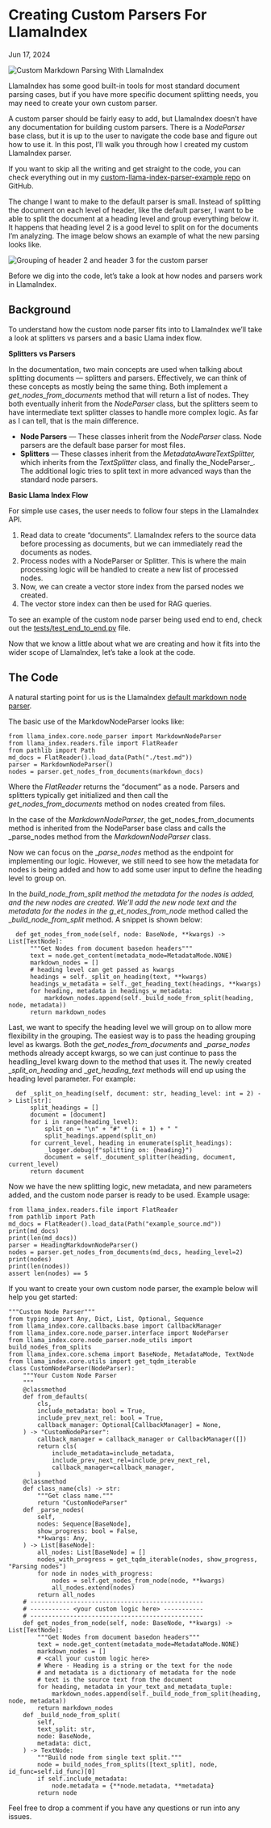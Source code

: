 Creating Custom Parsers For LlamaIndex
======================================

Jun 17, 2024

![Custom Markdown Parsing With LlamaIndex](https://miro.medium.com/v2/resize:fit:1400/format:webp/1*9Lpmn1RZvxd0FqhVcxe0Wg.png)

LlamaIndex has some good built-in tools for most standard document parsing cases, but if you have more specific document splitting needs, you may need to create your own custom parser.

A custom parser should be fairly easy to add, but LlamaIndex doesn’t have any documentation for building custom parsers. There is a _NodeParser_ base class, but it is up to the user to navigate the code base and figure out how to use it. In this post, I’ll walk you through how I created my custom LlamaIndex parser.

If you want to skip all the writing and get straight to the code, you can check everything out in my [custom-llama-index-parser-example repo](https://github.com/PrestonBlackburn/custom-llama-index-parser-example) on GitHub.

The change I want to make to the default parser is small. Instead of splitting the document on each level of header, like the default parser, I want to be able to split the document at a heading level and group everything below it. It happens that heading level 2 is a good level to split on for the documents I’m analyzing. The image below shows an example of what the new parsing looks like.

![Grouping of header 2 and header 3 for the custom parser](https://miro.medium.com/v2/resize:fit:1400/format:webp/0*TAvb6dOrPQf7hqD3)

Before we dig into the code, let’s take a look at how nodes and parsers work in LlamaIndex.

Background
----------

To understand how the custom node parser fits into to LlamaIndex we’ll take a look at splitters vs parsers and a basic Llama index flow.

**Splitters vs Parsers**

In the documentation, two main concepts are used when talking about splitting documents — splitters and parsers. Effectively, we can think of these concepts as mostly being the same thing. Both implement a _get_nodes_from_documents_ method that will return a list of nodes. They both eventually inherit from the _NodeParser_ class, but the splitters seem to have intermediate text splitter classes to handle more complex logic. As far as I can tell, that is the main difference.

*   **Node Parsers** — These classes inherit from the _NodeParser_ class. Node parsers are the default base parser for most files.
*   **Splitters** — These classes inherit from the _MetadataAwareTextSplitter,_ which inherits from the _TextSplitter_ class, and finally the_NodeParser_. The additional logic tries to split text in more advanced ways than the standard node parsers.

**Basic Llama Index Flow**

For simple use cases, the user needs to follow four steps in the LlamaIndex API.

1.  Read data to create “documents”. LlamaIndex refers to the source data before processing as documents, but we can immediately read the documents as nodes.
2.  Process nodes with a NodeParser or Splitter. This is where the main processing logic will be handled to create a new list of processed nodes.
3.  Now, we can create a vector store index from the parsed nodes we created.
4.  The vector store index can then be used for RAG queries.

To see an example of the custom node parser being used end to end, check out the [tests/test_end_to_end.py](https://github.com/PrestonBlackburn/custom-llama-index-parser-example/blob/main/tests/test_end_to_end.py) file.

Now that we know a little about what we are creating and how it fits into the wider scope of LlamaIndex, let’s take a look at the code.

The Code
--------

A natural starting point for us is the LlamaIndex [default markdown node parser](https://github.com/run-llama/llama_index/blob/891cc863ca80f7480ea4bdaeee9a37cebb57ba54/llama-index-core/llama_index/core/node_parser/file/markdown.py#L12).

The basic use of the MarkdowNodeParser looks like:

```
from llama_index.core.node_parser import MarkdownNodeParser
from llama_index.readers.file import FlatReader
from pathlib import Path
md_docs = FlatReader().load_data(Path("./test.md"))
parser = MarkdownNodeParser()
nodes = parser.get_nodes_from_documents(markdown_docs)
```

Where the _FlatReader_ returns the “document” as a node. Parsers and splitters typically get initialized and then call the _get_nodes_from_documents_ method on nodes created from files.

In the case of the _MarkdownNodeParser_, the get_nodes_from_documents method is inherited from the NodeParser base class and calls the _parse_nodes method from the _MarkdownNodeParser_ class.

Now we can focus on the __parse_nodes_ method as the endpoint for implementing our logic. However, we still need to see how the metadata for nodes is being added and how to add some user input to define the heading level to group on.

In the __build_node_from_split_ method the metadata for the nodes is added, and the new nodes are created. We’ll add the new node text and the metadata for the nodes in the g_et_nodes_from_node_ method called the __build_node_from_split_ method. A snippet is shown below:

```
  def get_nodes_from_node(self, node: BaseNode, **kwargs) -> List[TextNode]:
      """Get Nodes from document basedon headers"""
      text = node.get_content(metadata_mode=MetadataMode.NONE)
      markdown_nodes = []
      # heading level can get passed as kwargs
      headings = self._split_on_heading(text, **kwargs)
      headings_w_metadata = self._get_heading_text(headings, **kwargs)
      for heading, metadata in headings_w_metadata:
          markdown_nodes.append(self._build_node_from_split(heading, node, metadata))
      return markdown_nodes
```

Last, we want to specify the heading level we will group on to allow more flexibility in the grouping. The easiest way is to pass the heading grouping level as kwargs. Both the _get_nodes_from_documents_ and __parse_nodes_ methods already accept kwargs, so we can just continue to pass the headling_level kwarg down to the method that uses it. The newly created __split_on_heading_ and __get_heading_text_ methods will end up using the heading level parameter. For example:

```
  def _split_on_heading(self, document: str, heading_level: int = 2) -> List[str]:
      split_headings = []
      document = [document]
      for i in range(heading_level):
          split_on = "\n" + "#" * (i + 1) + " "
          split_headings.append(split_on)
      for current_level, heading in enumerate(split_headings):
          _logger.debug(f"splitting on: {heading}")
          document = self._document_splitter(heading, document, current_level)
      return document
```

Now we have the new splitting logic, new metadata, and new parameters added, and the custom node parser is ready to be used. Example usage:

```
from llama_index.readers.file import FlatReader
from pathlib import Path
md_docs = FlatReader().load_data(Path("example_source.md"))
print(md_docs)
print(len(md_docs))
parser = HeadingMarkdownNodeParser()
nodes = parser.get_nodes_from_documents(md_docs, heading_level=2)
print(nodes)
print(len(nodes))
assert len(nodes) == 5
```

If you want to create your own custom node parser, the example below will help you get started:

```
"""Custom Node Parser"""
from typing import Any, Dict, List, Optional, Sequence
from llama_index.core.callbacks.base import CallbackManager
from llama_index.core.node_parser.interface import NodeParser
from llama_index.core.node_parser.node_utils import build_nodes_from_splits
from llama_index.core.schema import BaseNode, MetadataMode, TextNode
from llama_index.core.utils import get_tqdm_iterable
class CustomNodeParser(NodeParser):
    """Your Custom Node Parser
    """
    @classmethod
    def from_defaults(
        cls,
        include_metadata: bool = True,
        include_prev_next_rel: bool = True,
        callback_manager: Optional[CallbackManager] = None,
    ) -> "CustomNodeParser":
        callback_manager = callback_manager or CallbackManager([])
        return cls(
            include_metadata=include_metadata,
            include_prev_next_rel=include_prev_next_rel,
            callback_manager=callback_manager,
        )
    @classmethod
    def class_name(cls) -> str:
        """Get class name."""
        return "CustomNodeParser"
    def _parse_nodes(
        self,
        nodes: Sequence[BaseNode],
        show_progress: bool = False,
        **kwargs: Any,
    ) -> List[BaseNode]:
        all_nodes: List[BaseNode] = []
        nodes_with_progress = get_tqdm_iterable(nodes, show_progress, "Parsing nodes")
        for node in nodes_with_progress:
            nodes = self.get_nodes_from_node(node, **kwargs)
            all_nodes.extend(nodes)
        return all_nodes
    # ------------------------------------------------
    # ----------- <your custom logic here> -----------
    # ------------------------------------------------
    def get_nodes_from_node(self, node: BaseNode, **kwargs) -> List[TextNode]:
        """Get Nodes from document basedon headers"""
        text = node.get_content(metadata_mode=MetadataMode.NONE)
        markdown_nodes = []
        # <call your custom logic here>
        # Where - Heading is a string or the text for the node
        # and metadata is a dictionary of metadata for the node
        # text is the source text from the document
        for heading, metadata in your_text_and_metadata_tuple:
            markdown_nodes.append(self._build_node_from_split(heading, node, metadata))
        return markdown_nodes
    def _build_node_from_split(
        self,
        text_split: str,
        node: BaseNode,
        metadata: dict,
    ) -> TextNode:
        """Build node from single text split."""
        node = build_nodes_from_splits([text_split], node, id_func=self.id_func)[0]
        if self.include_metadata:
            node.metadata = {**node.metadata, **metadata}
        return node

```

Feel free to drop a comment if you have any questions or run into any issues.